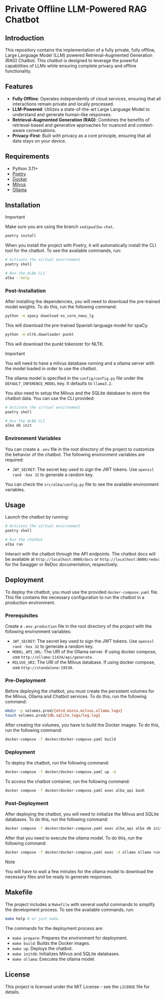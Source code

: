 # Private Offline LLM-Powered RAG Chatbot

## Introduction

This repository contains the implementation of a fully private, fully offline, Large Language Model (LLM) powered Retrieval-Augmented Generation (RAG) Chatbot. This chatbot is designed to leverage the powerful capabilities of LLMs while ensuring complete privacy and offline functionality.

## Features

- **Fully Offline**: Operates independently of cloud services, ensuring that all interactions remain private and locally processed.
- **LLM-Powered**: Utilizes a state-of-the-art Large Language Model to understand and generate human-like responses.
- **Retrieval-Augmented Generation (RAG)**: Combines the benefits of retrieval-based and generative approaches for nuanced and context-aware conversations.
- **Privacy-First**: Built with privacy as a core principle, ensuring that all data stays on your device.

## Requirements

- Python 3.11+
- [Poetry](https://python-poetry.org/)
- [Docker](https://www.docker.com/)
- [Milvus](https://milvus.io)
- [Ollama](https://ollama.com)

## Installation

> [!IMPORTANT]
> Make sure you are using the branch `sedipualba-chat`.

```bash
poetry install
```

When you install the project with Poetry, it will automatically install the CLI tool for the chatbot. To see the available commands, run:

```bash
# Activate the virtual environment
poetry shell

# Run the ALBA CLI
alba --help
```

### Post-Installation

After installing the dependencies, you will need to download the pre-trained model weights. To do this, run the following command:

```bash
python -m spacy download es_core_news_lg
```

This will download the pre-trained Spanish language model for spaCy.

```bash
python -m nltk.downloader punkt
```

This will download the punkt tokenizer for NLTK.

> [!IMPORTANT]
> You will need to have a milvus database running and a ollama server with the model loaded in order to use the chatbot.
>
> The ollama model is specified in the `config/config.py` file under the `DEFAULT_INFERENCE_MODEL` key. It defaults to `llama3.2`.

You also need to setup the Milvus and the SQLite database to store the chatbot data. You can use the CLI provided:

```bash
# Activate the virtual environment
poetry shell

# Run the ALBA CLI
alba db init
```

### Environment Variables

You can create a `.env` file in the root directory of the project to customize the behavior of the chatbot. The following environment variables are required:

- `JWT_SECRET`: The secret key used to sign the JWT tokens. Use `openssl rand -hex 32` to generate a random key.

You can check the `src/alba/config.py` file to see the available environment variables.

## Usage

Launch the chatbot by running:

```bash
# Activate the virtual environment
poetry shell

# Run the chatbot
alba run
```

Interact with the chatbot through the API endpoints. The chatbot docs will be available at `http://localhost:8000/docs` or `http://localhost:8000/redoc` for the Swagger or ReDoc documentation, respectively.

## Deployment

To deploy the chatbot, you must use the provided `docker-compose.yaml` file. This file contains the necessary configuration to run the chatbot in a production environment.

### Prerequisites

Create a `.env.production` file in the root directory of the project with the following environment variables:

- `JWT_SECRET`: The secret key used to sign the JWT tokens. Use `openssl rand -hex 32` to generate a random key.
- `MODEL_API_URL`: The URI of the Ollama server. If using docker compose, use `http://ollama:11434/api/generate`.
- `MILVUS_URI`: The URI of the Milvus database. If using docker compose, use `http://standalone:19530`.

### Pre-Deployment

Before deploying the chatbot, you must create the persistent volumes for the Milvus, Ollama and Chatbot services. To do this, run the following command:

```bash
mkdir -p volumes.prod/{etcd,minio,milvus,ollama,logs}
touch volumes.prod/{db.sqlite,logs/log.log}
```

After creating the volumes, you have to build the Docker images. To do this, run the following command:

```bash
docker-compose -f docker/docker-compose.yaml build
```

### Deployment

To deploy the chatbot, run the following command:

```bash
docker-compose -f docker/docker-compose.yaml up -d
```

To access the chatbot container, run the following command:

```bash
docker compose -f docker/docker-compose.yaml exec alba_api bash
```

### Post-Deployment

After deploying the chatbot, you will need to initialize the Milvus and SQLite databases. To do this, run the following command:

```bash
docker compose -f docker/docker-compose.yaml exec alba_api alba db init
```

After that you need to execute the ollama model. To do this, run the following command:

```bash
docker compose -f docker/docker-compose.yaml exec -d ollama ollama run llama3.2
```

> [!NOTE]
> You will have to wait a few minutes for the ollama model to download the necessary files and be ready to generate responses.

## Makefile

The project includes a `Makefile` with several useful commands to simplify the development process. To see the available commands, run:

```bash
make help # or just make
```

The commands for the deployment process are:

- `make prepare`: Prepares the environment for deployment.
- `make build`: Builds the Docker images.
- `make up`: Deploys the chatbot.
- `make initdb`: Initializes Milvus and SQLite databases.
- `make ollama`: Executes the ollama model.

## License

This project is licensed under the MIT License - see the `LICENSE` file for details.

